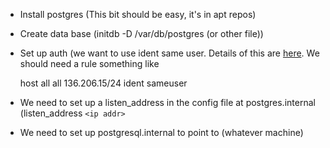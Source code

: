 
*  Install postgres (This bit should be easy, it's in apt repos)

*  Create data base (initdb -D /var/db/postgres (or other file))

*  Set up auth (we want to use ident same user. Details of this are [here](http://www.postgresql.org/docs/8.3/interactive/auth-pg-hba-conf.html). We should need a rule something like

	
	host all all 136.206.15/24 ident sameuser


*  We need to set up a listen_address in the config file at postgres.internal (listen_address `<ip addr>`

*  We need to set up postgresql.internal to point to (whatever machine)
